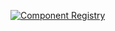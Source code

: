 [![Component Registry](http://localhost:5000/components/espressif/cmp/badge.svg)](http://localhost:5000/components/espressif/cmp)

